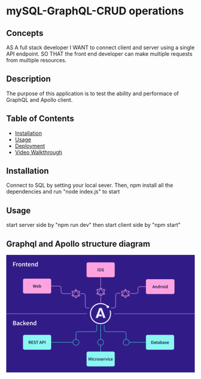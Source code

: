 # mySQL-GraphQL-CRUD operations
## Concepts

AS A full stack developer
I WANT to connect client and server using a single API endpoint.
SO THAT the front end developer can make multiple requests from multiple resources.

## Description

The purpose of this application is to test the ability and performace of GraphQL and Apollo client. 

## Table of Contents

* [Installation](#installation)
* [Usage](#usage)
* [Deployment](#deployment)
* [Video Walkthrough](#Video-Walkthrough)



## Installation
 Connect to SQL by setting your local sever. Then, npm install all the dependencies and run "node index.js" to start
 

## Usage 

start server side by "npm run dev" then start client side by "npm start"

## Graphql and Apollo structure diagram
![landing page demo](./frontend_backend_diagram.svg)



